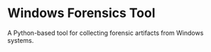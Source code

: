 # Windows Forensics Tool

A Python-based tool for collecting forensic artifacts from Windows systems.